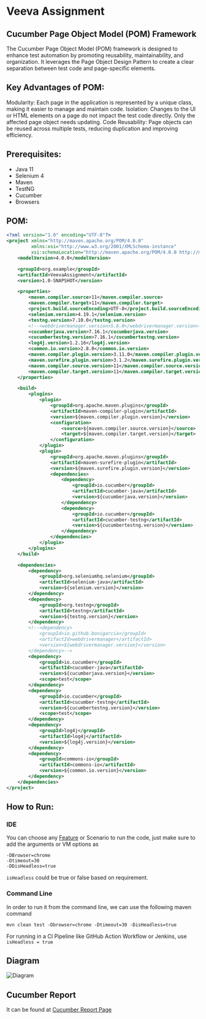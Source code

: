 # Veeva Assignment
## Cucumber Page Object Model (POM) Framework
The Cucumber Page Object Model (POM) framework is designed to enhance test automation by promoting reusability, maintainability, and organization. It leverages the Page Object Design Pattern to create a clear separation between test code and page-specific elements.

## Key Advantages of POM:
Modularity: Each page in the application is represented by a unique class, making it easier to manage and maintain code.
Isolation: Changes to the UI or HTML elements on a page do not impact the test code directly. Only the affected page object needs updating.
Code Reusability: Page objects can be reused across multiple tests, reducing duplication and improving efficiency.

## Prerequisites:
- Java 11
- Selenium 4
- Maven
- TestNG
- Cucumber
- Browsers

## POM:
```xml
<?xml version="1.0" encoding="UTF-8"?>
<project xmlns="http://maven.apache.org/POM/4.0.0"
         xmlns:xsi="http://www.w3.org/2001/XMLSchema-instance"
         xsi:schemaLocation="http://maven.apache.org/POM/4.0.0 http://maven.apache.org/xsd/maven-4.0.0.xsd">
    <modelVersion>4.0.0</modelVersion>

    <groupId>org.example</groupId>
    <artifactId>VeevaAssignment</artifactId>
    <version>1.0-SNAPSHOT</version>

    <properties>
        <maven.compiler.source>11</maven.compiler.source>
        <maven.compiler.target>11</maven.compiler.target>
        <project.build.sourceEncoding>UTF-8</project.build.sourceEncoding>
        <selenium.version>4.19.1</selenium.version>
        <testng.version>7.10.0</testng.version>
        <!--<webdrivermanager.version>5.8.0</webdrivermanager.version>-->
        <cucumberjava.version>7.16.1</cucumberjava.version>
        <cucumbertestng.version>7.16.1</cucumbertestng.version>
        <log4j.version>1.2.16</log4j.version>
        <common.io.version>2.8.0</common.io.version>
        <maven.compiler.plugin.version>3.11.0</maven.compiler.plugin.version>
        <maven.surefire.plugin.version>3.1.2</maven.surefire.plugin.version>
        <maven.compiler.source.version>11</maven.compiler.source.version>
        <maven.compiler.target.version>11</maven.compiler.target.version>
    </properties>

    <build>
        <plugins>
            <plugin>
                <groupId>org.apache.maven.plugins</groupId>
                <artifactId>maven-compiler-plugin</artifactId>
                <version>${maven.compiler.plugin.version}</version>
                <configuration>
                    <source>${maven.compiler.source.version}</source>
                    <target>${maven.compiler.target.version}</target>
                </configuration>
            </plugin>
            <plugin>
                <groupId>org.apache.maven.plugins</groupId>
                <artifactId>maven-surefire-plugin</artifactId>
                <version>${maven.surefire.plugin.version}</version>
                <dependencies>
                    <dependency>
                        <groupId>io.cucumber</groupId>
                        <artifactId>cucumber-java</artifactId>
                        <version>${cucumberjava.version}</version>
                    </dependency>
                    <dependency>
                        <groupId>io.cucumber</groupId>
                        <artifactId>cucumber-testng</artifactId>
                        <version>${cucumbertestng.version}</version>
                    </dependency>
                </dependencies>
            </plugin>
        </plugins>
    </build>

    <dependencies>
        <dependency>
            <groupId>org.seleniumhq.selenium</groupId>
            <artifactId>selenium-java</artifactId>
            <version>${selenium.version}</version>
        </dependency>
        <dependency>
            <groupId>org.testng</groupId>
            <artifactId>testng</artifactId>
            <version>${testng.version}</version>
        </dependency>
        <!--<dependency>
            <groupId>io.github.bonigarcia</groupId>
            <artifactId>webdrivermanager</artifactId>
            <version>${webdrivermanager.version}</version>
        </dependency>-->
        <dependency>
            <groupId>io.cucumber</groupId>
            <artifactId>cucumber-java</artifactId>
            <version>${cucumberjava.version}</version>
            <scope>test</scope>
        </dependency>
        <dependency>
            <groupId>io.cucumber</groupId>
            <artifactId>cucumber-testng</artifactId>
            <version>${cucumbertestng.version}</version>
            <scope>test</scope>
        </dependency>
        <dependency>
            <groupId>log4j</groupId>
            <artifactId>log4j</artifactId>
            <version>${log4j.version}</version>
        </dependency>
        <dependency>
            <groupId>commons-io</groupId>
            <artifactId>commons-io</artifactId>
            <version>${common.io.version}</version>
        </dependency>
    </dependencies>
</project>
```

## How to Run:
### IDE
You can choose any [Feature](https://github.com/saurabhsrivastava2009/VeevaAssignment/tree/master/src/test/features) or Scenario to run the code, just make sure to add the arguments or VM options as
```
-DBrowser=chrome
-Dtimeout=30
-DDisHeadless=true
```
`isHeadless` could be true or false based on requirement.

### Command Line
In order to run it from the command line, we can use the following maven command
```
mvn clean test -Dbrowser=chrome -Dtimeout=30 -DisHeadless=true
```
For running in a CI Pipeline like GitHub Action Workflow or Jenkins, use `isHeadless = true`

## Diagram
![Diagram](https://github.com/saurabhsrivastava2009/VeevaAssignment/assets/38876539/52e6ef91-dc64-4fb1-89ea-30cf61cd42ed)

## Cucumber Report
It can be found at [Cucumber Report Page](https://reports.cucumber.io/report-collections/5eceaa3a-2710-4236-ac82-376e8585166c)

